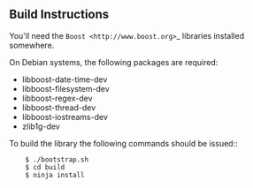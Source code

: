 Build Instructions
------------------

You'll need the `Boost <http://www.boost.org>`_ libraries installed somewhere.

On Debian systems, the following packages are required:

- libboost-date-time-dev
- libboost-filesystem-dev
- libboost-regex-dev
- libboost-thread-dev
- libboost-iostreams-dev
- zlib1g-dev

To build the library the following commands should be issued::

```
    $ ./bootstrap.sh
    $ cd build
    $ ninja install
```